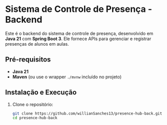 # Sistema de Controle de Presença - Backend

Este é o backend do sistema de controle de presença, desenvolvido em **Java 21** com **Spring Boot 3**. Ele fornece APIs para gerenciar e registrar presenças de alunos em aulas.

## Pré-requisitos

- **Java 21**
- **Maven** (ou use o wrapper `./mvnw` incluído no projeto)

## Instalação e Execução

1. Clone o repositório:

   ```bash
   git clone https://github.com/willianSanches13/presence-hub-back.git
   cd presence-hub-back
